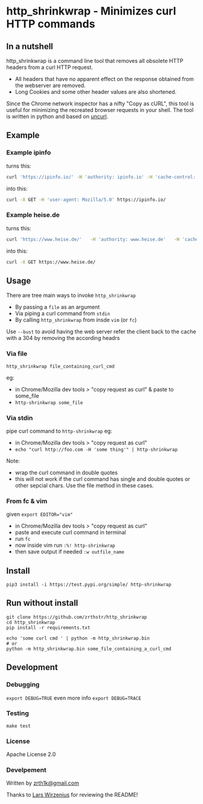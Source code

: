 # http_shrinkwrap - Minimizes curl HTTP commands
## In a nutshell
http_shrinkwrap is a command line tool that removes all obsolete HTTP headers from a curl HTTP request.
* All headers that have no apparent effect on the response obtained from the webserver are removed.
* Long Cookies and some other header values are also shortened.  

Since the Chrome network inspector has a nifty "Copy as cURL", this tool is useful for minimizing the recreated browser requests in your shell.
The tool is written in python and based on [uncurl](https://github.com/spulec/uncurl).


## Example
### Example ipinfo
turns this:

```bash
curl 'https://ipinfo.io/' -H 'authority: ipinfo.io' -H 'cache-control: max-age=0' -H 'dnt: 1' -H 'upgrade-insecure-requests: 1' -H 'user-agent: Mozilla/5.0 (X11; Linux x86_64) AppleWebKit/537.36 (KHTML, like Gecko) Chrome/82.0.2240.398 Safari/534.16' -H 'accept: text/html,application/xhtml+xml,application/xml;q=0.9,image/avif,image/webp,image/apng,*/*;q=0.8,application/signed-exchange;v=b3;q=0.9' -H 'sec-fetch-site: none' -H 'sec-fetch-mode: navigate' -H 'sec-fetch-user: ?1' -H 'sec-fetch-dest: document' -H 'accept-language: en-US,en-GB;q=0.9,en;q=0.8,pt-PT;q=0.7,pt;q=0.6,de;q=0.5' -H 'sec-gpc: 1' --compressed
```

into this:

```bash
curl -X GET -H 'user-agent: Mozilla/5.0' https://ipinfo.io/
```

### Example heise.de
turns this:

```bash
curl 'https://www.heise.de/'   -H 'authority: www.heise.de'   -H 'cache-control: max-age=0'   -H 'dnt: 1'   -H 'upgrade-insecure-requests: 1'   -H 'user-agent: Mozilla/5.0 (X11; Linux x86_64) AppleWebKit/537.36 (KHTML, like Gecko) Chrome/82.0.2240.398 Safari/137.36'   -H 'accept: text/html,application/xhtml+xml,application/xml;q=0.9,image/avif,image/webp,image/apng,*/*;q=0.8,application/signed-exchange;v=b3;q=0.9'   -H 'sec-fetch-site: none'   -H 'sec-fetch-mode: navigate'   -H 'sec-fetch-user: ?1'   -H 'sec-fetch-dest: document'   -H 'accept-language: en-US,en-GB;q=0.9,en;q=0.8,pt-PT;q=0.7,pt;q=0.6,de;q=0.5'   -H 'cookie: wt_nv_s=1; wt3_sid=%3B288689636920174%3B589751618140993; wt_ttv2_e_288689636920174=meldung.newsticker.bottom.kommentarelesen*4439526%3ASmart%20Home%3A%20Innenminister%20planen%20Zugriff%20auf%20Daten%20von%20Alexa%20%26%20Co.**meldung.newsticker.bottom*******2*2*; wt_ttv2_c_288689636920174=meldung.newsticker.bottom.kommentarelesen*4428549%3AAntergos-Entwickler%20stellen%20Linux-Projekt%20ein**meldung.newsticker.bottom*******2*2*~meldung.newsticker.bottom.kommentarelesen*4432329%3AEuropa-Wahl%3A%20Schwere%20Schlappe%20f%C3%BCr%20deutsche%20Koalitionsparteien%2C%20Erfolge%20f**meldung.newsticker.bottom*******2*2*~meldung.newsticker.bottom.kommentarelesen*4436209%3AHuawei-Konflikt%3A%20China%20k%C3%BCndigt%20eigene%20schwarze%20Liste%20an**meldung.newsticker.bottom*******2*2*~meldung.newsticker.bottom.kommentarelesen*4439526%3ASmart%20Home%3A%20Innenminister%20planen%20Zugriff%20auf%20Daten%20von%20Alexa%20%26%20Co.**meldung.newsticker.bottom*******2*2*; volumeControl_volumeValue=100; wt_nv=1; wt_ttv2_s_288689636920174=9700; wt_ttv2_s_288689636920174=9700; wt3_eid=%3B288689636920174%7C2155707251500935604%232159741754555500039%3B589751618140993%7C2155796048217456639%232155796801880162886'   -H 'sec-gpc: 1'   -H 'if-modified-since: Wed, 18 Nov 2020 21:57:08 GMT'   --compressed
```

into this:

```bash
curl -X GET https://www.heise.de/
```

## Usage
There are tree main ways to invoke `http_shrinkwrap`
* By passing a `file` as an argument
* Via piping a curl command from `stdin`
* By calling `http_shrinkwrap` from insde `vim` (or `fc`)

Use ```--bust``` to avoid having the web server refer the client back to the cache with a 304 by
removing the according headrs

### Via file
	http_shrinkwrap file_containing_curl_cmd

eg:
* in Chrome/Mozilla dev tools > "copy request as curl" & paste to some_file
* `http-shrinkwrap some_file`

### Via stdin
pipe curl command to `http-shrinkwrap`
eg:
* in Chrome/Mozilla dev tools > "copy request as curl"
* `echo "curl http://foo.com -H 'some thing'" | http-shrinkwrap`

Note:
* wrap the curl command in double quotes
* this will not work if the curl command has single and double quotes or other sepcial chars. Use the file method in these cases.


### From fc & vim
given `export EDITOR="vim"`

* in Chrome/Mozilla dev tools > "copy request as curl"
* paste and execute curl command in terminal
* run `fc`
* now inside vim run `:%! http-shrinkwrap`
* then save output if needed `:w outfile_name`


## Install
	pip3 install -i https://test.pypi.org/simple/ http-shrinkwrap


## Run without install
	git clone https://github.com/zrthstr/http_shrinkwrap
	cd http_shrinkwrap
	pip install -r requirements.txt
	
	echo 'some curl cmd ' | python -m http_shrinkwrap.bin
	# or
	python -m http_shrinkwrap.bin some_file_containing_a_curl_cmd


## Development

### Debugging
`export DEBUG=TRUE`
even more info
`export DEBUG=TRACE`

### Testing
	make test

### License
Apache License 2.0

### Develpement
Written by zrth1k@gmail.com

Thanks to [Lars Wirzenius](https://liw.fi/readme-review/) for reviewing the README!
